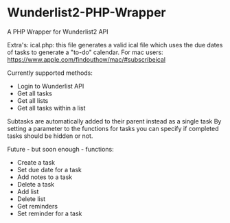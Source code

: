 Wunderlist2-PHP-Wrapper
=======================

A PHP Wrapper for Wunderlist2 API

Extra's:
ical.php: this file generates a valid ical file which uses the due dates of tasks to generate a "to-do" calendar. For mac users: https://www.apple.com/findouthow/mac/#subscribeical

Currently supported methods:
- Login to Wunderlist API
- Get all tasks
- Get all lists
- Get all tasks within a list

Subtasks are automatically added to their parent instead as a single task
By setting a parameter to the functions for tasks you can specify if completed tasks should be hidden or not.


Future - but soon enough - functions:
- Create a task
- Set due date for a task
- Add notes to a task
- Delete a task
- Add list
- Delete list
- Get reminders
- Set reminder for a task
